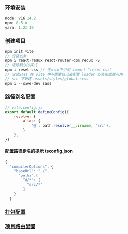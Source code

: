 ### 环境安装

```javascript
node: v16.14.2
npm: 8.5.0
yarn: 1.22.19
```

### 创建项目

```javascript
npm init vite
// 安装依赖
npm i react-redux react-router-dom redux -S
// 清除默认的样式
npm i reset-css // 在main中引用 import "reset-css"
// 安装Sass 在 vite 中不需要自己去配置 loader 安装完成就可用
// src 下新建 assets/styles/global.scss
npm i --save-dev sass
```

### 路径别名配置

```javascript
// vite.config.js
export default defineConfig({
    resolve: {
        alias: {
            '@': path.resolve(__dirname, 'src'),
        },
    },
})
```

#### 配置路径别名的提示 tsconfig.json

```javascript
{
  "compilerOptions": {
    "baseUrl": "./",
      "paths":{
        "@/*": [
          "src/*"
        ]
    }
  }
```

### [打包配置](https://zhuanlan.zhihu.com/p/649405923#:~:text=%E4%B8%80%E3%80%81%E6%89%93%E5%8C%85%E6%80%A7%E8%83%BD%E4%BC%98%E5%8C%96%201%201.%20html%E5%A4%84%E7%90%86%20vite-plugin-html%20%E6%98%AF%E4%B8%80%E4%B8%AA%20Vite%20%E6%8F%92%E4%BB%B6%EF%BC%8C%E7%94%A8%E4%BA%8E%E5%B0%86%E4%BC%A0%E7%BB%9F,5%205.%20%E7%94%9F%E4%BA%A7%E7%8E%AF%E5%A2%83%E7%A7%BB%E9%99%A4console%20...%206%206.%20%E4%BE%9D%E8%B5%96%E5%88%86%E6%9E%90%20)

### [项目路由配置](https://blog.csdn.net/m0_54476873/article/details/127887759)

